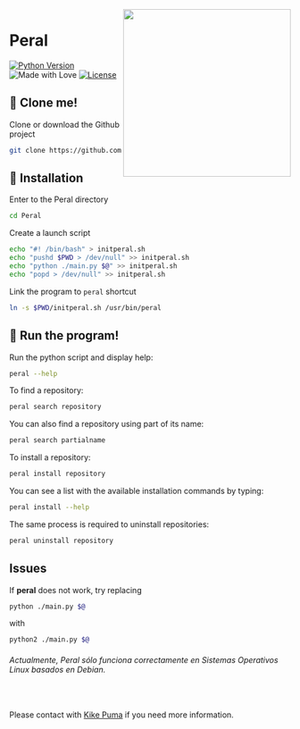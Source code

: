<img src="https://cdn.rawgit.com/CosasDePuma/Peral/63ff9393/img/Peral.png" align="right" width="300">

# Peral
[![Python Version](https://img.shields.io/badge/python-2.x\/3.x-yellow.svg?style=flat)](https://www.python.org/downloads) ![Made with Love](https://img.shields.io/badge/made%20with-<3-red.svg?style=flat) [![License](https://img.shields.io/github/license/CosasDePuma/Peral.svg)](https://github.com/CosasDePuma/Peral/blob/master/LICENSE)

:vhs: Clone me!
----
Clone or download the Github project
```bash
git clone https://github.com/cosasdepuma/peral.git Peral
```

:memo: Installation
----
Enter to the Peral directory

```sh
cd Peral
```

Create a launch script
```sh
echo "#! /bin/bash" > initperal.sh
echo "pushd $PWD > /dev/null" >> initperal.sh
echo "python ./main.py $@" >> initperal.sh
echo "popd > /dev/null" >> initperal.sh
```

Link the program to `peral` shortcut

```sh
ln -s $PWD/initperal.sh /usr/bin/peral
```

:see_no_evil: Run the program!
----
Run the python script and display help:
```sh
peral --help
```

To find a repository:
```sh
peral search repository
```

You can also find a repository using part of its name:
```sh
peral search partialname
```

To install a repository:
```sh
peral install repository
```

You can see a list with the available installation commands by typing:
```sh
peral install --help
```

The same process is required to uninstall repositories:
```sh
peral uninstall repository
```

Issues
----
If **peral** does not work, try replacing
```sh
python ./main.py $@
```
with
```sh
python2 ./main.py $@
```

###### Actualmente, Peral sólo funciona correctamente en Sistemas Operativos Linux basados en Debian.

 

Please contact with [Kike Puma](https://linkedin.com/in/kikepuma) if you need more information.
